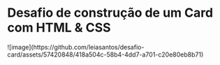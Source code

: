 <h1>Desafio de construção de um Card com HTML & CSS </h1>
![image](https://github.com/leiasantos/desafio-card/assets/57420848/418a504c-58b4-4dd7-a701-c20e80eb8b71)

